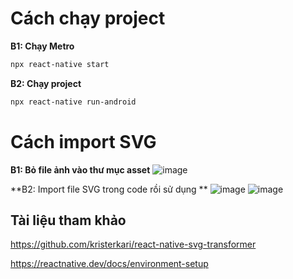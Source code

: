 # Cách chạy project
**B1: Chạy Metro**
```bash
npx react-native start
```
**B2: Chạy project**
```bash
npx react-native run-android
```

# Cách import SVG
**B1: Bỏ file ảnh vào thư mục asset**
![image](https://user-images.githubusercontent.com/86552382/199063036-787e6650-5064-40b4-aaca-d822e479a8b6.png)

**B2: Import file SVG trong code rồi sử dụng **
![image](https://user-images.githubusercontent.com/86552382/199063137-85c108e3-1e89-4ad2-8c5b-fe7ce92c318c.png)
![image](https://user-images.githubusercontent.com/86552382/199063387-7e4bf69d-f0c6-4749-bdec-eca4c5d3bca8.png)




## Tài liệu tham khảo
https://github.com/kristerkari/react-native-svg-transformer

https://reactnative.dev/docs/environment-setup
